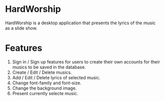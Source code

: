 # HardWorship
HardWorship is a desktop application that presents the lyrics of the music as a slide show.

# Features
1. Sign in / Sign up features for users to create their own accounts for their musics to be saved in the database.
2. Create / Edit / Delete musics.
3. Add / Edit / Delete lyrics of selected music.
4. Change font-family and font-size.
5. Change the background image.
6. Present currently selecte music.


